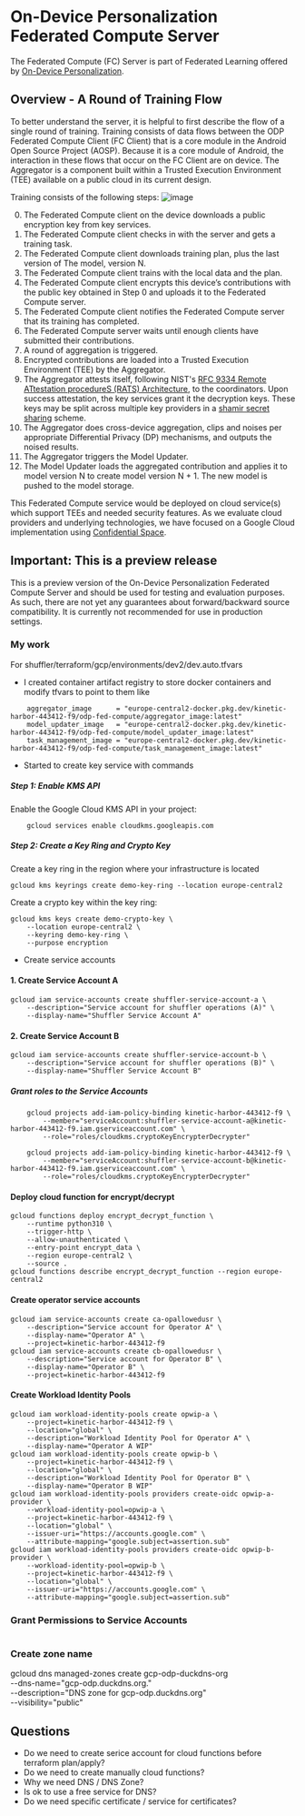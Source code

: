 # On-Device Personalization Federated Compute Server

The Federated Compute (FC) Server is part of Federated Learning offered by [On-Device Personalization](https://developers.google.com/privacy-sandbox/protections/on-device-personalization).

## Overview - A Round of Training Flow
To better understand the server, it is helpful to first describe the flow of a single round of training. Training consists of data flows between the ODP Federated Compute Client (FC Client) that is a core module in the Android Open Source Project (AOSP).  Because it is a core module of Android, the interaction in these flows that occur on the FC Client are on device.  The Aggregator is a component built within a Trusted Execution Environment (TEE) available on a public cloud in its current design.

Training consists of the following steps:
![image](docs/high-level-overview.png)

0. The Federated Compute client on the device downloads a public encryption key from key services.
1. The Federated Compute client checks in with the server and gets a training task.
2. The Federated Compute client downloads training plan, plus the last version of The model, version N.
3. The Federated Compute client trains with the local data and the plan.
4. The Federated Compute client encrypts this device’s contributions with the public key obtained in Step 0 and uploads it to the Federated Compute server.
5. The Federated Compute client notifies the Federated Compute server that its training has completed.
6. The Federated Compute server waits until enough clients have submitted their contributions.
7. A round of aggregation is triggered.
8. Encrypted contributions are loaded into a Trusted Execution Environment (TEE) by the Aggregator. 
9. The Aggregator attests itself, following NIST's [RFC 9334 Remote ATtestation procedureS (RATS) Architecture](https://www.rfc-editor.org/rfc/rfc9334), to the coordinators. Upon success attestation, the key services grant it the decryption keys. These keys may be split across multiple key providers in a [shamir secret sharing](https://en.wikipedia.org/wiki/Shamir%27s_secret_sharing) scheme.
10. The Aggregator does cross-device aggregation, clips and noises per appropriate Differential Privacy (DP) mechanisms, and outputs the noised results.
11. The Aggregator triggers the Model Updater.
12. The Model Updater loads the aggregated contribution and applies it to model version N to create model version N + 1. The new model is pushed to the model storage.


This Federated Compute service would be deployed on cloud service(s) which support TEEs and needed security features. As we evaluate cloud providers and underlying technologies, we have focused on a Google Cloud implementation using [Confidential Space](https://cloud.google.com/docs/security/confidential-space).

## Important: This is a preview release
This is a preview version of the On-Device Personalization Federated Compute Server and should be used for testing and evaluation purposes. As such, there are not yet any guarantees about forward/backward source compatibility. It is currently not recommended for use in production settings.



### My work


For shuffler/terraform/gcp/environments/dev2/dev.auto.tfvars
- I created container artifact registry to store docker containers and modify tfvars to point to them like
```shell
    aggregator_image      = "europe-central2-docker.pkg.dev/kinetic-harbor-443412-f9/odp-fed-compute/aggregator_image:latest"
    model_updater_image   = "europe-central2-docker.pkg.dev/kinetic-harbor-443412-f9/odp-fed-compute/model_updater_image:latest"
    task_management_image = "europe-central2-docker.pkg.dev/kinetic-harbor-443412-f9/odp-fed-compute/task_management_image:latest"
```

- Started to create key service with commands

##### Step 1: Enable KMS API
Enable the Google Cloud KMS API in your project:

```shell
    gcloud services enable cloudkms.googleapis.com
```

##### Step 2: Create a Key Ring and Crypto Key
Create a key ring in the region where your infrastructure is located

```shell
gcloud kms keyrings create demo-key-ring --location europe-central2
```

Create a crypto key within the key ring:

```shell
gcloud kms keys create demo-crypto-key \
    --location europe-central2 \
    --keyring demo-key-ring \
    --purpose encryption
```

- Create service accounts
#### 1. Create Service Account A
```shell
gcloud iam service-accounts create shuffler-service-account-a \
    --description="Service account for shuffler operations (A)" \
    --display-name="Shuffler Service Account A"
```
#### 2. Create Service Account B
```shell
gcloud iam service-accounts create shuffler-service-account-b \
    --description="Service account for shuffler operations (B)" \
    --display-name="Shuffler Service Account B"
```

##### Grant roles to the Service Accounts
```shell
    gcloud projects add-iam-policy-binding kinetic-harbor-443412-f9 \
        --member="serviceAccount:shuffler-service-account-a@kinetic-harbor-443412-f9.iam.gserviceaccount.com" \
        --role="roles/cloudkms.cryptoKeyEncrypterDecrypter"

    gcloud projects add-iam-policy-binding kinetic-harbor-443412-f9 \
        --member="serviceAccount:shuffler-service-account-b@kinetic-harbor-443412-f9.iam.gserviceaccount.com" \
        --role="roles/cloudkms.cryptoKeyEncrypterDecrypter"
```

#### Deploy cloud function for encrypt/decrypt
```shell
gcloud functions deploy encrypt_decrypt_function \
    --runtime python310 \
    --trigger-http \
    --allow-unauthenticated \
    --entry-point encrypt_data \
    --region europe-central2 \
    --source .
gcloud functions describe encrypt_decrypt_function --region europe-central2
```

#### Create operator service accounts
```shell
gcloud iam service-accounts create ca-opallowedusr \
    --description="Service account for Operator A" \
    --display-name="Operator A" \
    --project=kinetic-harbor-443412-f9
gcloud iam service-accounts create cb-opallowedusr \
    --description="Service account for Operator B" \
    --display-name="Operator B" \
    --project=kinetic-harbor-443412-f9

```

#### Create Workload Identity Pools
```shell
gcloud iam workload-identity-pools create opwip-a \
    --project=kinetic-harbor-443412-f9 \
    --location="global" \
    --description="Workload Identity Pool for Operator A" \
    --display-name="Operator A WIP"
gcloud iam workload-identity-pools create opwip-b \
    --project=kinetic-harbor-443412-f9 \
    --location="global" \
    --description="Workload Identity Pool for Operator B" \
    --display-name="Operator B WIP"
gcloud iam workload-identity-pools providers create-oidc opwip-a-provider \
    --workload-identity-pool=opwip-a \
    --project=kinetic-harbor-443412-f9 \
    --location="global" \
    --issuer-uri="https://accounts.google.com" \
    --attribute-mapping="google.subject=assertion.sub"
gcloud iam workload-identity-pools providers create-oidc opwip-b-provider \
    --workload-identity-pool=opwip-b \
    --project=kinetic-harbor-443412-f9 \
    --location="global" \
    --issuer-uri="https://accounts.google.com" \
    --attribute-mapping="google.subject=assertion.sub"

```

### Grant Permissions to Service Accounts
```shell
```

### Create zone name
gcloud dns managed-zones create gcp-odp-duckdns-org \
  --dns-name="gcp-odp.duckdns.org." \
  --description="DNS zone for gcp-odp.duckdns.org" \
  --visibility="public"

## Questions
- Do we need to create serice account for cloud functions before terraform plan/apply?
- Do we need to create manually cloud functions?
- Why we need DNS / DNS Zone?
- Is ok to use a free service for DNS?
- Do we need specific certificate / service for certificates?